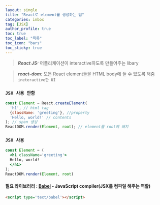 ```yaml
---
layout: single
title: "React로 element를 생성하는 법"
categories: inbox
tag: [JSX]
author_profile: true
toc: true
toc_label: "목록"
toc_icon: "bars"
toc_sticky: true
---
```


> **_React JS:_**
> 어플리케이션이 interactive하도록 만들어주는 libary

> **_react-dom:_**
> 모든 React element들을 HTML body에 둘 수 있도록 해줌
> `ineteractive한 UI`

### `JSX 사용 안함`
```javascript
const Element = React.createElement(
  'h1', // html tag
  {className: 'greeting'}, //property
  'Hello, world!' // contents
); // span 생성
ReactDOM.render(Element, root); // element를 root에 배치
```

### `JSX 사용` 
```jsx
const Element = (
  <h1 className='greeting'>
  Hello, world!
  </h1>
);
ReactDOM.render(Element, root)
```

#### 필요 라이브러리 : **[Babel](https://babeljs.io/)** - JavaScript compiler(JSX를 컴파일 해주는 역할)
```html
<script type='text/babel'></script>
```